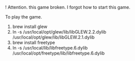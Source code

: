 ! Attention. this game broken. I forgot how to start this game.


To play the game.
1. brew install glew
2. ln -s /usr/local/opt/glew/lib/libGLEW.2.2.dylib /usr/local/opt/glew/lib/libGLEW.2.1.dylib
3. brew install freetype
4. ln -s /usr/local/lib/libfreetype.6.dylib /usr/local/opt/freetype/lib/libfreetype.6.dylib
